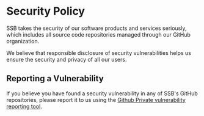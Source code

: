 # Security Policy

SSB takes the security of our software products and services seriously, which 
includes all source code repositories managed through our GitHub organization.

We believe that responsible disclosure of security vulnerabilities helps us ensure
the security and privacy of all our users.

## Reporting a Vulnerability

If you believe you have found a security vulnerability in any of SSB's GitHub
repositories, please report it to us using the [Github Private vulnerability reporting tool](https://github.com/statisticsnorway/SSBtools/security/advisories).

